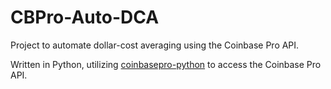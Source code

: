 # CBPro-Auto-DCA
Project to automate dollar-cost averaging using the Coinbase Pro API.

Written in Python, utilizing [coinbasepro-python](https://github.com/danpaquin/coinbasepro-python) to access the Coinbase Pro API.
